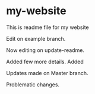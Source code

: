 # my-website

This is readme file for my website

Edit on example branch.

Now editing on update-readme.

Added few more details. Added

Updates made on Master branch.

Problematic changes.

